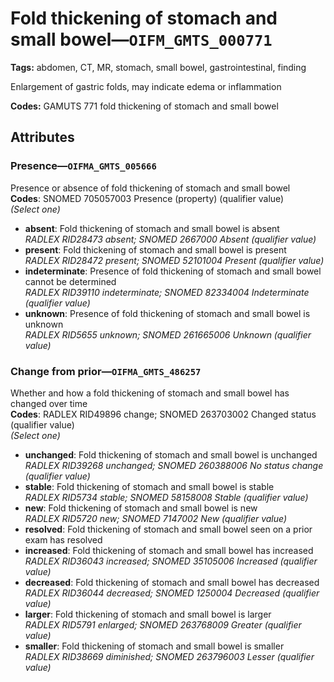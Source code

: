 # Fold thickening of stomach and small bowel—`OIFM_GMTS_000771`

**Tags:** abdomen, CT, MR, stomach, small bowel, gastrointestinal, finding

Enlargement of gastric folds, may indicate edema or inflammation

**Codes:** GAMUTS 771 fold thickening of stomach and small bowel

## Attributes

### Presence—`OIFMA_GMTS_005666`

Presence or absence of fold thickening of stomach and small bowel  
**Codes**: SNOMED 705057003 Presence (property) (qualifier value)  
*(Select one)*

- **absent**: Fold thickening of stomach and small bowel is absent  
_RADLEX RID28473 absent; SNOMED 2667000 Absent (qualifier value)_
- **present**: Fold thickening of stomach and small bowel is present  
_RADLEX RID28472 present; SNOMED 52101004 Present (qualifier value)_
- **indeterminate**: Presence of fold thickening of stomach and small bowel cannot be determined  
_RADLEX RID39110 indeterminate; SNOMED 82334004 Indeterminate (qualifier value)_
- **unknown**: Presence of fold thickening of stomach and small bowel is unknown  
_RADLEX RID5655 unknown; SNOMED 261665006 Unknown (qualifier value)_

### Change from prior—`OIFMA_GMTS_486257`

Whether and how a fold thickening of stomach and small bowel has changed over time  
**Codes**: RADLEX RID49896 change; SNOMED 263703002 Changed status (qualifier value)  
*(Select one)*

- **unchanged**: Fold thickening of stomach and small bowel is unchanged  
_RADLEX RID39268 unchanged; SNOMED 260388006 No status change (qualifier value)_
- **stable**: Fold thickening of stomach and small bowel is stable  
_RADLEX RID5734 stable; SNOMED 58158008 Stable (qualifier value)_
- **new**: Fold thickening of stomach and small bowel is new  
_RADLEX RID5720 new; SNOMED 7147002 New (qualifier value)_
- **resolved**: Fold thickening of stomach and small bowel seen on a prior exam has resolved  
- **increased**: Fold thickening of stomach and small bowel has increased  
_RADLEX RID36043 increased; SNOMED 35105006 Increased (qualifier value)_
- **decreased**: Fold thickening of stomach and small bowel has decreased  
_RADLEX RID36044 decreased; SNOMED 1250004 Decreased (qualifier value)_
- **larger**: Fold thickening of stomach and small bowel is larger  
_RADLEX RID5791 enlarged; SNOMED 263768009 Greater (qualifier value)_
- **smaller**: Fold thickening of stomach and small bowel is smaller  
_RADLEX RID38669 diminished; SNOMED 263796003 Lesser (qualifier value)_